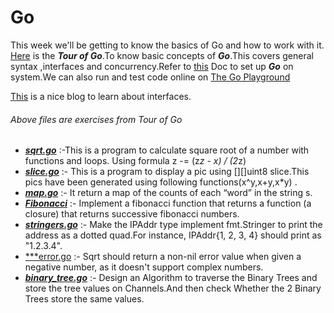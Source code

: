# Go

This week we'll be getting to know the basics of Go and how to work with it. 
[Here](https://tour.golang.org/list) is the ***Tour of Go***.To know basic concepts of ***Go***.This covers general syntax ,interfaces and concurrency.Refer to [this](https://golang.org/doc/tutorial/getting-started) Doc to set up ***Go*** on system.We can also run and test code online on [The Go Playground](https://play.golang.org/)

[This](https://jordanorelli.com/post/32665860244/how-to-use-interfaces-in-go) is a nice blog to learn about interfaces.

###### Above files are exercises from Tour of Go
- [***sqrt.go***](https://github.com/sandeepb20/6w6l_project/blob/main/go/sqrt.go) :-This is a program to calculate square root of a number  with functions and loops. Using formula z -= (z*z - x) / (2*z)
- [***slice.go***](https://github.com/sandeepb20/6w6l_project/blob/main/go/slices.go) :- This is a program to display a pic using [][]uint8 slice.This pics have been generated using following functions(x^y,x+y,x*y) .
- [***map.go***](https://github.com/sandeepb20/6w6l_project/blob/main/go/map.go) :- It return a map of the counts of each “word” in the string s.
- [***Fibonacci***](https://github.com/sandeepb20/6w6l_project/blob/main/go/Fibonacci_closure.go) :- Implement a fibonacci function that returns a function (a closure) that returns successive fibonacci numbers.
- [***stringers.go***](https://github.com/sandeepb20/6w6l_project/blob/main/go/stringers.go) :-  Make the IPAddr type implement fmt.Stringer to print the address as a dotted quad.For instance, IPAddr{1, 2, 3, 4} should print as "1.2.3.4". 
- [***error.go](https://github.com/sandeepb20/6w6l_project/blob/main/go/error.go) :- Sqrt should return a non-nil error value when given a negative number, as it doesn't support complex numbers.
- [***binary_tree.go***](https://github.com/sandeepb20/6w6l_project/blob/main/go/binary_tree.go) :- Design an Algorithm to traverse the Binary Trees and store the tree values on Channels.And then check Whether the 2 Binary Trees store the same values.

